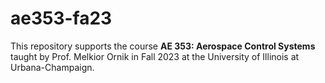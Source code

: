 # ae353-fa23

This repository supports the course **AE 353: Aerospace Control Systems** taught by Prof. Melkior Ornik in Fall 2023 at the University of Illinois at Urbana-Champaign. 
